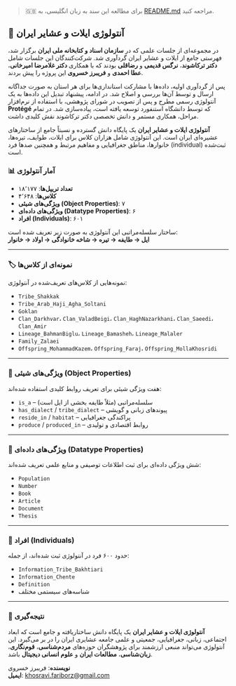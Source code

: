 > 🇬🇧 برای مطالعه این سند به زبان انگلیسی، به [README.md](./README.md) مراجعه کنید.

## 🧭 آنتولوژی ایلات و عشایر ایران

در مجموعه‌ای از جلسات علمی که در **سازمان اسناد و کتابخانه ملی ایران** برگزار شد، فهرستی جامع از ایلات و عشایر ایران گردآوری شد. شرکت‌کنندگان این جلسات شامل **دکتر ترکاشوند**، **نرگس قدیمی** و **رضاقلی** بودند که با همکاری **دکتر غلامرضا امیرخانی**، **عطا احمدی** و **فریبرز خسروی** این پروژه را پیش بردند.

پس از گردآوری اولیه، داده‌ها با مشارکت استانداری‌ها برای هر استان به صورت جداگانه ارسال و توسط آن‌ها بررسی و اصلاح شد. در ادامه، پیشنهاد تبدیل این داده‌ها به یک آنتولوژی رسمی مطرح و پس از تصویب در شورای پژوهشی، با استفاده از نرم‌افزار **Protégé** که توسط دانشگاه استنفورد توسعه یافته است، پیاده‌سازی شد. در تمام مراحل، همکاری مستمر و دانش تخصصی دکتر ترکاشوند نقش کلیدی داشت.

**آنتولوژی ایلات و عشایر ایران** یک پایگاه دانش گسترده و نسبتاً جامع از ساختارهای عشیره‌ای ایران است. این آنتولوژی شامل هزاران کلاس برای ایلات، طوایف، تیره‌ها، خانوارها، مناطق جغرافیایی و مفاهیم مرتبط و همچنین صدها فرد (individual) ثبت‌شده است.

### 📊 آمار آنتولوژی

- **تعداد تریپل‌ها**: ۱۸٬۱۷۷  
- **کلاس‌ها**: ۴٬۶۴۸  
- **ویژگی‌های شیئی (Object Properties)**: ۷  
- **ویژگی‌های داده‌ای (Datatype Properties)**: ۶  
- **افراد (Individuals)**: ۶۰۱  

ساختار سلسله‌مراتبی این آنتولوژی به صورت زیر تعریف شده است:  
**ایل → طایفه → تیره → شاخه خانوادگی → اولاد → خانوار**

---

### 🏷️ نمونه‌ای از کلاس‌ها

نمونه‌هایی از کلاس‌های تعریف‌شده در آنتولوژی:

- `Tribe_Shakkak`  
- `Tribe_Arab_Haji_Agha_Soltani`  
- `Goklan`  
- `Clan_Darkhvar`، `Clan_ValadBeigi`، `Clan_HaghNazarkhani`، `Clan_Saeedi`، `Clan_Amir`  
- `Lineage_BahmanBiglu`، `Lineage_Bamasheh`، `Lineage_Malaler`  
- `Family_Zalaei`  
- `Offspring_MohammadKazem`، `Offspring_Faraj`، `Offspring_MollaKhosridi`

---

### 🔗 ویژگی‌های شیئی (Object Properties)

هفت ویژگی شیئی برای تعریف روابط کلیدی استفاده شده‌اند:

- `is_a` – سلسله‌مراتبی (مثلاً طایفه بخشی از ایل است)  
- `has_dialect` / `tribe_dialect` – پیوندهای زبانی و گویشی  
- `reside_in` / `habitat` – پراکندگی جغرافیایی  
- `produce` / `produced_in` – روابط اقتصادی و تولیدی  

---

### 🔢 ویژگی‌های داده‌ای (Datatype Properties)

شش ویژگی داده‌ای برای ثبت اطلاعات توصیفی و منابع علمی تعریف شده‌اند:

- `Population`  
- `Number`  
- `Book`  
- `Article`  
- `Document`  
- `Thesis`  

---

### 👤 افراد (Individuals)

حدود ۶۰۰ فرد در آنتولوژی ثبت شده‌اند، از جمله:

- `Information_Tribe_Bakhtiari`  
- `Information_Chente`  
- `Definition`  
- شناسه‌های سیستمی مختلف  

---

### 🧩 نتیجه‌گیری

**آنتولوژی ایلات و عشایر ایران** یک پایگاه دانش ساختاریافته و جامع است که ابعاد اجتماعی، زبانی، جغرافیایی، جمعیتی و علمی جامعه عشایری ایران را در بر می‌گیرد. این آنتولوژی می‌تواند منبعی ارزشمند برای پژوهشگران حوزه‌های **مردم‌شناسی**، **قوم‌نگاری**، **زبان‌شناسی**، **مطالعات ایران** و **علوم انسانی دیجیتال** باشد.

**نویسنده**: فریبرز خسروی  
**ایمیل**: [khosravi.fariborz@gmail.com](mailto:khosravi.fariborz@gmail.com)
